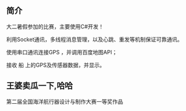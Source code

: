 
## 简介

大二暑假参加的比赛，主要使用C#开发！

利用Socket通讯，多线程消息管理，以及心跳、重发等机制保证可靠通讯。

使用串口通讯连接GPS ，并调用百度地图API；

接收 船 上的GPS及传感器数据，并显示。

## 王婆卖瓜一下,哈哈

第二届全国海洋航行器设计与制作大赛一等奖作品
